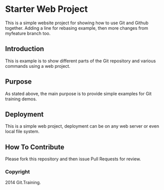 # Starter Web Project 

This is a simple website project for
showing how to use Git and Github together. Adding a line for rebasing example, then more changes from myfeature branch too.

## Introduction 

This is example is to show different parts
of the Git repository and various commands
using a web project.

## Purpose

As stated above, the main purpose is to
provide simple examples for Git training
demos.

## Deployment

This is a simple web project, deployment
can be on any web server or even local
file system.

## How To Contribute

Please fork this repository and then issue Pull Requests for review.

### Copyright 

2014 Git.Training.